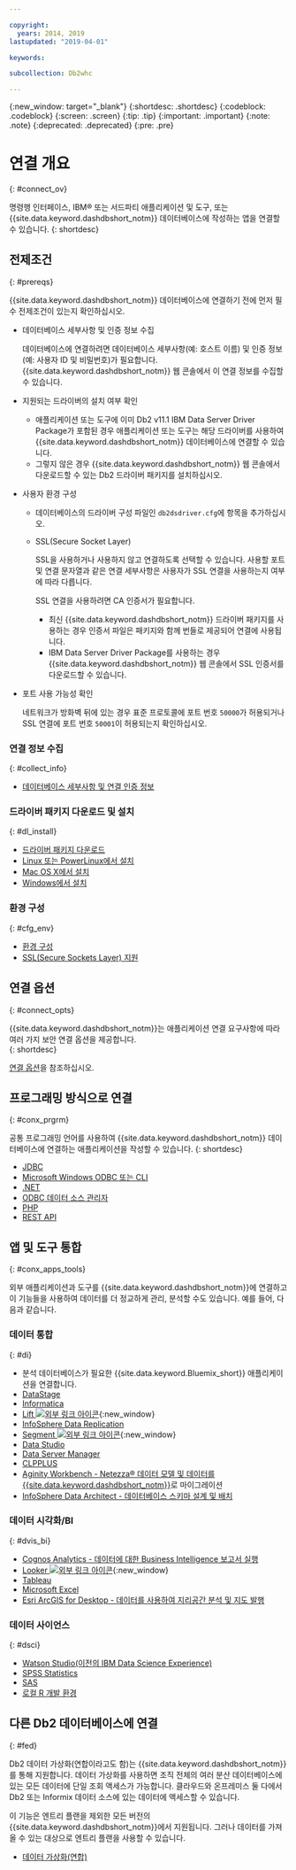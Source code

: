 ```yaml
---

copyright:
  years: 2014, 2019
lastupdated: "2019-04-01"

keywords:

subcollection: Db2whc

---
```


<!-- Attribute definitions --> 
{:new_window: target="_blank"}
{:shortdesc: .shortdesc}
{:codeblock: .codeblock}
{:screen: .screen}
{:tip: .tip}
{:important: .important}
{:note: .note}
{:deprecated: .deprecated}
{:pre: .pre}

# 연결 개요
{: #connect_ov}

명령행 인터페이스, IBM® 또는 서드파티 애플리케이션 및 도구, 또는 {{site.data.keyword.dashdbshort_notm}} 데이터베이스에 작성하는 앱을 연결할 수 있습니다. 
{: shortdesc}

## 전제조건
{: #prereqs}

{{site.data.keyword.dashdbshort_notm}} 데이터베이스에 연결하기 전에 먼저 필수 전제조건이 있는지 확인하십시오. 

- 데이터베이스 세부사항 및 인증 정보 수집

   데이터베이스에 연결하려면 데이터베이스 세부사항(예: 호스트 이름) 및 인증 정보(예: 사용자 ID 및 비밀번호)가 필요합니다. {{site.data.keyword.dashdbshort_notm}} 웹 콘솔에서 이 연결 정보를 수집할 수 있습니다.

- 지원되는 드라이버의 설치 여부 확인

   - 애플리케이션 또는 도구에 이미 Db2 v11.1 IBM Data Server Driver Package가 포함된 경우 애플리케이션 또는 도구는 해당 드라이버를 사용하여 {{site.data.keyword.dashdbshort_notm}} 데이터베이스에 연결할 수 있습니다.
   - 그렇지 않은 경우 {{site.data.keyword.dashdbshort_notm}} 웹 콘솔에서 다운로드할 수 있는 Db2 드라이버 패키지를 설치하십시오.

- 사용자 환경 구성

  - 데이터베이스의 드라이버 구성 파일인 `db2dsdriver.cfg`에 항목을 추가하십시오.
  - SSL(Secure Socket Layer)

    SSL을 사용하거나 사용하지 않고 연결하도록 선택할 수 있습니다. 사용할 포트 및 연결 문자열과 같은 연결 세부사항은 사용자가 SSL 연결을 사용하는지 여부에 따라 다릅니다.

    SSL 연결을 사용하려면 CA 인증서가 필요합니다.
    - 최신 {{site.data.keyword.dashdbshort_notm}} 드라이버 패키지를 사용하는 경우 인증서 파일은 패키지와 함께 번들로 제공되어 연결에 사용됩니다.
    - IBM Data Server Driver Package를 사용하는 경우 {{site.data.keyword.dashdbshort_notm}} 웹 콘솔에서 SSL 인증서를 다운로드할 수 있습니다.

- 포트 사용 가능성 확인

   네트워크가 방화벽 뒤에 있는 경우 표준 프로토콜에 포트 번호 `50000`가 허용되거나 SSL 연결에 포트 번호 `50001`이 허용되는지 확인하십시오.

<!-- Before you can connect to your {{site.data.keyword.dashdbshort_notm}} database, verify that you completed downloading and installing the necessary components on the prerequisites checklist: 

- [Prerequisites checklist](prereqs.html) -->

### 연결 정보 수집
{: #collect_info}

- [데이터베이스 세부사항 및 연결 인증 정보](/docs/services/Db2whc/connecting?topic=Db2whc-db_details_cxn_creds#db_details_cxn_creds)

### 드라이버 패키지 다운로드 및 설치
{: #dl_install}

- [드라이버 패키지 다운로드](/docs/services/Db2whc/connecting?topic=Db2whc-dr_pkg#dr_pkg)
- [Linux 또는 PowerLinux에서 설치](/docs/services/Db2whc/connecting?topic=Db2whc-install_dr_pkg_linux#install_dr_pkg_linux)
- [Mac OS X에서 설치](/docs/services/Db2whc/connecting?topic=Db2whc-install_dr_pkg_mac#install_dr_pkg_mac)
- [Windows에서 설치](/docs/services/Db2whc/connecting?topic=Db2whc-install_dr_pkg_windows#install_dr_pkg_windows)

### 환경 구성
{: #cfg_env}

- [환경 구성](/docs/services/Db2whc/connecting?topic=Db2whc-cfg_loc_env#cfg_loc_env)
- [SSL(Secure Sockets Layer) 지원](/docs/services/Db2whc/connecting?topic=Db2whc-ssl_support#ssl_support)

## 연결 옵션
{: #connect_opts}

{{site.data.keyword.dashdbshort_notm}}는 애플리케이션 연결 요구사항에 따라 여러 가지 보안 연결 옵션을 제공합니다.   
{: shortdesc}

[연결 옵션](/docs/services/Db2whc/connecting?topic=Db2whc-connect_options#connect_options)을 참조하십시오.

## 프로그래밍 방식으로 연결
{: #conx_prgrm}

공통 프로그래밍 언어를 사용하여 {{site.data.keyword.dashdbshort_notm}} 데이터베이스에 연결하는 애플리케이션을 작성할 수 있습니다.
{: shortdesc}

- [JDBC](/docs/services/Db2whc/connecting?topic=Db2whc-con_prog_jdbc#con_prog_jdbc)
- [Microsoft Windows ODBC 또는 CLI](/docs/services/Db2whc/connecting?topic=Db2whc-con_prog_odbc_cli#con_prog_odbc_cli)
- [.NET](/docs/services/Db2whc/connecting?topic=Db2whc-con_prog_net#con_prog_net)
- [ODBC 데이터 소스 관리자](/docs/services/Db2whc/connecting?topic=Db2whc-con_prog_odbc_dsa#con_prog_odbc_dsa)
- [PHP](/docs/services/Db2whc/connecting?topic=Db2whc-con_prog_php#con_prog_php)
- [REST API](/docs/services/Db2whc/connecting?topic=Db2whc-con_rest_api#con_rest_api)
<!-- - [C++]() -->
<!-- - [Java]() -->
<!-- - [Node.js]() -->
<!-- - [Perl]() -->
<!-- - [Python]() -->

## 앱 및 도구 통합
{: #conx_apps_tools}

외부 애플리케이션과 도구를 {{site.data.keyword.dashdbshort_notm}}에 연결하고 이 기능들을 사용하여 데이터를 더 정교하게 관리, 분석할 수도 있습니다. 예를 들어, 다음과 같습니다.

### 데이터 통합
{: #di}

- 분석 데이터베이스가 필요한 {{site.data.keyword.Bluemix_short}} 애플리케이션을 연결합니다.
- [DataStage](/docs/services/Db2whc/connecting?topic=Db2whc-data_int#datastage)
- [Informatica](/docs/services/Db2whc/connecting?topic=Db2whc-data_int#informatica)
- [Lift ![외부 링크 아이콘](../../../icons/launch-glyph.svg "외부 링크 아이콘")](https://www.lift-cli.cloud.ibm.com/#docs){:new_window}
- [InfoSphere Data Replication](/docs/services/Db2whc/connecting?topic=Db2whc-data_int#idr)
- [Segment ![외부 링크 아이콘](../../../icons/launch-glyph.svg "외부 링크 아이콘")](https://segment.com/docs/destinations/db2/){:new_window}
- [Data Studio](/docs/services/Db2whc/connecting?topic=Db2whc-data_int#data_studio)
- [Data Server Manager](/docs/services/Db2whc/connecting?topic=Db2whc-data_int#dsm)
- [CLPPLUS](/docs/services/Db2whc/connecting?topic=Db2whc-data_int#clpplus)
- [Aginity Workbench - Netezza® 데이터 모델 및 데이터를 {{site.data.keyword.dashdbshort_notm}}](/docs/services/Db2whc/connecting?topic=Db2whc-data_int#aginity_wb)로 마이그레이션
- [InfoSphere Data Architect - 데이터베이스 스키마 설계 및 배치](/docs/services/Db2whc/connecting?topic=Db2whc-data_int#ida)

### 데이터 시각화/BI
{: #dvis_bi}

- [Cognos Analytics - 데이터에 대한 Business Intelligence 보고서 실행](/docs/services/Db2whc/connecting?topic=Db2whc-data_vis_bi#cognos)
- [Looker ![외부 링크 아이콘](../../../icons/launch-glyph.svg "외부 링크 아이콘")](https://docs.looker.com/setup-and-management/connecting-to-db){:new_window}
- [Tableau](/docs/services/Db2whc/connecting?topic=Db2whc-data_vis_bi#tableau)
- [Microsoft Excel](/docs/services/Db2whc/connecting?topic=Db2whc-data_vis_bi#excel)
- [Esri ArcGIS for Desktop - 데이터를 사용하여 지리공간 분석 및 지도 발행](/docs/services/Db2whc/connecting?topic=Db2whc-data_vis_bi#esri_arcgis)

### 데이터 사이언스
{: #dsci}

- [Watson Studio(이전의 IBM Data Science Experience)](/docs/services/Db2whc/connecting?topic=Db2whc-ds#watson_studio)
- [SPSS Statistics](/docs/services/Db2whc/connecting?topic=Db2whc-ds#spss_stats)
- [SAS](/docs/services/Db2whc/connecting?topic=Db2whc-ds#sas)
- [로컬 R 개발 환경](/docs/services/Db2whc/connecting?topic=Db2whc-ds#r_dev_env)

## 다른 Db2 데이터베이스에 연결
{: #fed}

Db2 데이터 가상화(연합이라고도 함)는 {{site.data.keyword.dashdbshort_notm}}를 통해 지원합니다. 데이터 가상화를 사용하면 조직 전체의 여러 분산 데이터베이스에 있는 모든 데이터에 단일 조회 액세스가 가능합니다. 클라우드와 온프레미스 둘 다에서 Db2 또는 Informix 데이터 소스에 있는 데이터에 액세스할 수 있습니다. 

이 기능은 엔트리 플랜을 제외한 모든 버전의 {{site.data.keyword.dashdbshort_notm}}에서 지원됩니다. 그러나 데이터를 가져올 수 있는 대상으로 엔트리 플랜을 사용할 수 있습니다.

- [데이터 가상화(연합)](/docs/services/Db2whc?topic=Db2whc-data_virt_fed#data_virt_fed)


